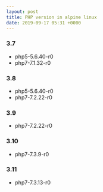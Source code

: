 ```yaml
---
layout: post
title: PHP version in alpine linux
date: 2019-09-17 05:31 +0000
---
```


### 3.7
* php5-5.6.40-r0
* php7-7.1.32-r0

### 3.8
* php5-5.6.40-r0
* php7-7.2.22-r0


### 3.9
* php7-7.2.22-r0


### 3.10
* php7-7.3.9-r0

### 3.11
* php7-7.3.13-r0